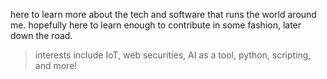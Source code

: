 here to learn more about the tech and software that runs the world around me.
hopefully here to learn enough to contribute in some fashion, later down the road.

> interests include IoT, web securities, AI as a tool, python, scripting, and more!

<!---
laker4t/laker4t is a ✨ special ✨ repository because its `README.md` (this file) appears on your GitHub profile.
You can click the Preview link to take a look at your changes.
--->
